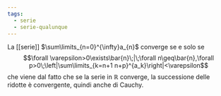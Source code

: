 ```yaml
---
tags:
  - serie
  - serie-qualunque
---
```

La [[serie]] $\sum\limits_{n=0}^{\infty}a_{n}$ converge se e solo se
$$\forall \varepsilon>0\exists\bar{n}\;|\;\forall n\geq\bar{n},\forall p>0\;\left|\sum\limits_{k=n+1 n+p}^{a_k}\right|<\varepsilon$$
che viene dal fatto che se la serie in $\mathbb{R}$ converge, la successione delle ridotte è convergente, quindi anche di Cauchy.